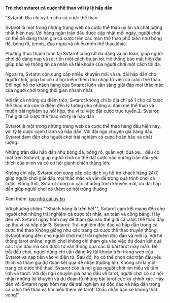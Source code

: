 **Trò chơi svtarot  cá cược thể thao với tỷ lệ hấp dẫn**


"Svtarot: Địa chỉ uy tín cho cá cược thể thao

Svtarot là một trong những trang web cá cược thể thao uy tín và chất lượng nhất hiện nay. Với hàng ngàn trận đấu được cập nhật mỗi ngày, người chơi có thể dễ dàng tham gia cá cược trên các môn thể thao phổ biến như bóng đá, bóng rổ, tennis, đua ngựa và nhiều môn thể thao khác.

Phương thức thanh toán tại Svtarot cũng rất đa dạng và an toàn, giúp người chơi dễ dàng nạp và rút tiền một cách thuận lợi. Hệ thống bảo mật hiện đại giúp bảo vệ thông tin cá nhân và tài khoản của người chơi một cách tối đa.

Ngoài ra, Svtarot còn cung cấp nhiều khuyến mãi và ưu đãi hấp dẫn cho người chơi, giúp họ có cơ hội kiếm thêm thu nhập từ việc cá cược thể thao. Đội ngũ hỗ trợ khách hàng của Svtarot luôn sẵn sàng giải đáp mọi thắc mắc của người chơi trong thời gian nhanh nhất.

Với tất cả những ưu điểm trên, Svtarot không chỉ là địa chỉ số 1 cho cá cược thể thao mà còn là điểm đến lý tưởng cho những ai đam mê thể thao và muốn trải nghiệm sự hồi hộp, thú vị từ việc đặt cược trực tuyến.2. Svtarot: Thế giới cá cược thể thao với tỷ lệ hấp dẫn

Svtarot là một trong những trang web cá cược thể thao hàng đầu hiện nay, với tỷ lệ cược cạnh tranh và hấp dẫn. Với đội ngũ chuyên gia hàng đầu, Svtarot đem đến cho người chơi trải nghiệm cá cược hoàn hảo và chất lượng.

Những trận đấu hấp dẫn như bóng đá, bóng rổ, quần vợt, đua xe... đều có mặt trên Svtarot, giúp người chơi có thể đặt cược vào những trận đấu yêu thích của mình và có cơ hội giành chiến thắng lớn.

Không chỉ vậy, Svtarot còn cung cấp các dịch vụ hỗ trợ khách hàng 24/7, giúp người chơi giải đáp mọi thắc mắc và vấn đề trong quá trình chơi cá cược. Đồng thời, Svtarot cũng có các chương trình khuyến mãi, ưu đãi hấp dẫn giúp người chơi có thêm cơ hội trúng thưởng.

Xem thêm: [top nhà cái uy tín](https://svtarot.com/blog/nha-cai-uy-tin/)

Với phương châm ""Khách hàng là trên hết"", Svtarot cam kết mang đến cho người chơi những trải nghiệm cá cược tốt nhất, an toàn và công bằng. Hãy đến với Svtarot ngay hôm nay để tham gia vào thế giới cá cược thể thao đầy sp thú vị và hấp dẫn!3. Svtarot: Trải nghiệm độc đáo và hấp dẫn trong cá cược thể thao
Không giống như các trang cá cược thể thao truyền thống, Svtarot mang đến cho người chơi một trải nghiệm độc đáo và mới lạ. Với hệ thống tarot online, người chơi không chỉ tham gia vào việc dự đoán kết quả các trận đấu mà còn được tư vấn thông qua các lá bài tarot may mắn.
Để bắt đầu chơi, người dùng chỉ cần đăng ký tài khoản trên trang web của Svtarot và nạp tiền vào ví điện tử. Sau đó, họ có thể chọn các trận đấu yêu thích và tham gia dự đoán kết quả để nhận thưởng lớn.
Không chỉ là một trang cá cược thể thao, Svtarot còn là nơi giúp người chơi tìm hiểu về tâm linh và tarot. Với đội ngũ chuyên gia hàng đầu về tarot, người chơi có cơ hội nhận những lời khuyên và dự đoán từ những bài tarot cực kỳ chính xác.
Hãy đến với Svtarot ngay hôm nay để trải nghiệm sự độc đáo và hấp dẫn trong cá cược thể thao và tìm hiểu thêm về tarot! Chắc chắn bạn sẽ không thất vọng!"